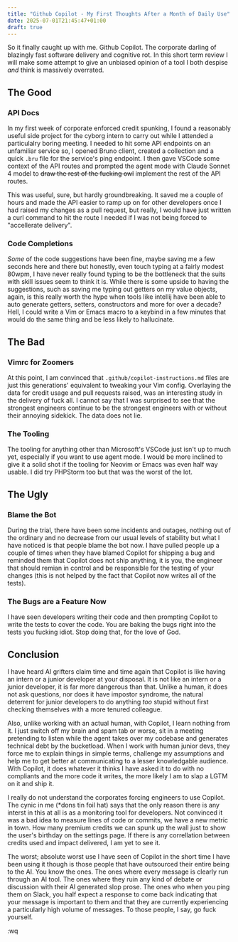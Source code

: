 ```yaml
---
title: "Github Copilot - My First Thoughts After a Month of Daily Use"
date: 2025-07-01T21:45:47+01:00
draft: true
---
```


So it finally caught up with me. Github Copilot. The corporate darling of blazingly fast software delivery and cognitive rot. In this short term review I will make some attempt
to give an unbiased opinion of a tool I both despise _and_ think is massively overrated.

## The Good

### API Docs
In my first week of corporate enforced credit spunking, I found a reasonably useful side project for the cyborg intern to carry out while I attended a particulalry boring meeting.
I needed to hit some API endpoints on an unfamiliar service so, I opened Bruno client, created a collection and a quick `.bru` file for the service's ping endpoint. I then gave VSCode some context of the API
routes and prompted the agent mode with Claude Sonnet 4 model to ~~draw the rest of the fucking owl~~ implement the rest of the API routes.

This was useful, sure, but hardly groundbreaking. It saved me a couple of hours and made the API easier to ramp up on for other developers once I had raised my changes as a pull request, but really, I would 
have just written a curl command to hit the route I needed if I was not being forced to "accellerate delivery".

### Code Completions
_Some_ of the code suggestions have been fine, maybe saving me a few seconds here and there but honestly, even touch typing at a fairly modest 80wpm, I have never really found typing to be the bottleneck that the 
suits with skill issues seem to think it is. While there is some upside to having the suggestions, such as saving me typing out getters on my value objects, again, is this really worth the hype when tools like 
intellij have been able to auto generate getters, setters, constructors and more for over a decade? Hell, I could write a Vim or Emacs macro to a keybind in a few minutes that would do the same thing and be less likely to hallucinate.

## The Bad

### Vimrc for Zoomers

At this point, I am convinced that `.github/copilot-instructions.md` files are just this generations' equivalent to tweaking your Vim config. Overlaying the data for credit usage and pull requests raised, was 
an interesting study in the delivery of fuck all. I cannot say that I was surprised to see that the strongest engineers continue to be the strongest engineers with or without their annoying sidekick. The data 
does not lie.

### The Tooling
The tooling for anything other than Microsoft's VSCode just isn't up to much yet, especially if you want to use agent mode. I would be more inclined to give it a solid shot if the tooling for Neovim or Emacs was even half way usable. I did try PHPStorm too but that was the worst of the lot.

## The Ugly

### Blame the Bot
During the trial, there have been some incidents and outages, nothing out of the ordinary and no decrease from our usual levels of stability but what I have noticed is that people blame the bot now. 
I have pulled people up a couple of times when they have blamed Copilot for shipping a bug and reminded them that Copilot does not ship anything, it is you, the engineer that should remian in control and be
responsible for the testing of your changes (this is not helped by the fact that Copilot now writes all of the tests).

### The Bugs are a Feature Now
I have seen developers writing their code and then prompting Copilot to write the tests to cover the code. You are baking the bugs right into the tests you fucking idiot. Stop doing that, for the love of God.

## Conclusion

I have heard AI grifters claim time and time again that Copilot is like having an intern or a junior developer at your disposal. It is not like an intern or a junior developer, it is far more dangerous than that. Unlike a human, it does not ask questions, nor does it have impostor syndrome, the natural deterrent for junior developers to do anything _too_ stupid without first checking themselves with a more tenured colleague.

Also, unlike working with an actual human, with Copilot, I learn nothing from it. I just switch off my brain and spam tab or worse, sit in a meeting pretending to listen while the agent takes over my codebase and generates technical debt by the bucketload. When I work with human junior devs, they force me to explain things in simple terms, challenge my assumptions and help me to get better at communicating to a lesser knowledgable audience. With Copilot, it does whatever it thinks I have asked it to do with no compliants and the more code it writes, the more likely I am to slap a LGTM on it and ship it.

I really do not understand the corporates forcing engineers to use Copilot. The cynic in me (*dons tin foil hat) says that the only reason there is any interst in this at all is as a monitoring tool for developers. Not convinced it was a bad idea to measure lines of code or commits, we have a new metric in town. How many premium credits we can spunk up the wall just to show the user's birthday on the settings page. If there is any correllation between credits used and impact delivered, I am yet to see it.

The worst; absolute worst use I have seen of Copilot in the short time I have been using it though is those people that have outsourced their entire being to the AI. You know the ones. The ones where every message is clearly run through an AI tool. The ones where they ruin any kind of debate or discussion with their AI generated slop prose. The ones who when you ping them on Slack, you half expect a response to come back indicating that your message is important to them and that they are currently experiencing a particularly high volume of messages. To those people, I say, go fuck yourself.

:wq
